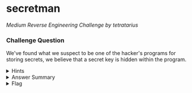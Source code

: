 # secretman

<i>Medium Reverse Engineering Challenge by tetratarius</i>

### Challenge Question

We've found what we suspect to be one of the hacker's programs for storing secrets, we believe that a secret key is hidden within the program.

<details> 
  <summary>Hints</summary>
  <ol>
    <li>Look up what a .pyc file is</li>
    <li>Look up how to reverse engineer a .pyc file</li>
  </ol>
</details>

<details> 
  <summary>Answer Summary</summary>  
  &nbsp;&nbsp;Intended solve (or something along these lines):
  <ol>
    <li>Download one of the .pyc reversing tools from the internet (uncompyle/decompyle), it will likely not work and tell the player that the python bytecode is python 3.10</li>
    <li>Google decompyle python 3.10, find this tool https://github.com/zrax/pycdc</li>
    <li>Need to compile it using CMAKE, and then make (this point may be a serious bottleneck that stops most beginners)</li>
    <li>Run pycdc on the secretman.pyc file to then understand the code better</li>
    <li>Realize that the two strings at the beginning of the file are a super simple way to hide the flag within the first two-dimensional string array using [index][index] combinations.</li>
    <li>Next you can:</li>
    <ol>
      <li>Manually get the flag from the 2-dim array</li>
      <li>Write a python script to do it for you</li>
      <li>Copy the function from the decompyled secretman.pyc and paste that with the strings into a python script to automate it for you</li>
    </ol>
  </ol>
</details>

<details> 
  <summary>Flag</summary>
  &emsp;<b>clubeh{tH3s3us_sUcK50rz}</b>
</details>
